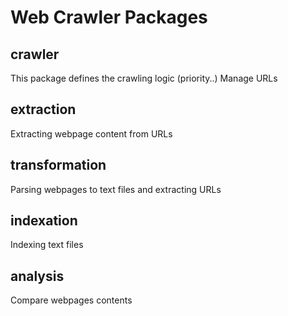 # Web Crawler Packages

## crawler
This package defines the crawling logic (priority..)
Manage URLs


## extraction
Extracting webpage content from URLs


## transformation
Parsing webpages to text files and extracting URLs 
  
  
## indexation
Indexing text files


## analysis
Compare webpages contents
